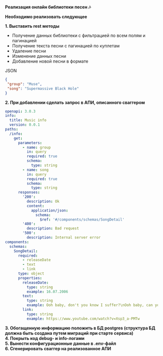 **Реализация онлайн библиотеки песен 🎶**

**Необходимо реализовать следующее**

**1\. Выставить rest методы**

- Получение данных библиотеки с фильтрацией по всем полям и пагинацией  
- Получение текста песни с пагинацией по куплетам  
- Удаление песни  
- Изменение данных песни  
- Добавление новой песни в формате

JSON
```json
{  
 "group": "Muse",  
 "song": "Supermassive Black Hole"  
}
```

**2\. При добавлении сделать запрос в АПИ, описанного сваггером**
```yaml
openapi: 3.0.3  
info:  
  title: Music info  
  version: 0.0.1  
paths:  
  /info:  
    get:  
      parameters:  
        - name: group  
          in: query  
          required: true  
          schema:  
            type: string  
        - name: song  
          in: query  
          required: true  
          schema:  
            type: string  
      responses:  
        '200':  
          description: Ok  
          content:  
            application/json:  
              schema:  
                $ref: '#/components/schemas/SongDetail'  
        '400':  
          description: Bad request  
        '500':  
          description: Internal server error  
components:  
  schemas:  
    SongDetail:  
      required:  
        - releaseDate  
        - text  
        - link  
      type: object  
      properties:  
        releaseDate:  
          type: string  
          example: 16.07.2006  
        text:  
          type: string  
          example: Ooh baby, don't you know I suffer?\nOoh baby, can you hear me moan?\nYou caught me under false pretenses\nHow long before you let me go?\n\nOoh\nYou set my soul alight\nOoh\nYou set my soul alight  
        link:  
          type: string  
          example: https://www.youtube.com/watch?v=Xsp3_a-PMTw
```

**3\. Обогащенную информацию положить в БД postgres (структура БД должна быть создана путем миграций при старте сервиса)**  
**4\. Покрыть код debug- и info-логами**  
**5\. Вынести конфигурационные данные в .env-файл**  
**6\. Сгенерировать сваггер на реализованное АПИ**  
